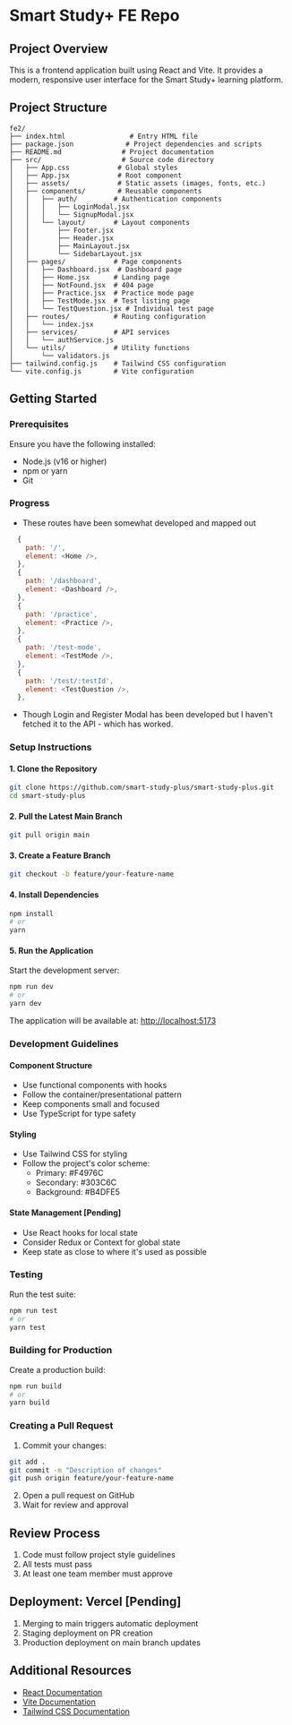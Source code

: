 # Smart Study+ FE Repo

## Project Overview
This is a frontend application built using React and Vite. It provides a modern, responsive user interface for the Smart Study+ learning platform.

## Project Structure
```plaintext
fe2/
├── index.html                # Entry HTML file
├── package.json             # Project dependencies and scripts
├── README.md               # Project documentation
├── src/                    # Source code directory
│   ├── App.css            # Global styles
│   ├── App.jsx            # Root component
│   ├── assets/            # Static assets (images, fonts, etc.)
│   ├── components/        # Reusable components
│   │   ├── auth/         # Authentication components
│   │   │   ├── LoginModal.jsx
│   │   │   └── SignupModal.jsx
│   │   └── layout/       # Layout components
│   │       ├── Footer.jsx
│   │       ├── Header.jsx
│   │       ├── MainLayout.jsx
│   │       └── SidebarLayout.jsx
│   ├── pages/            # Page components
│   │   ├── Dashboard.jsx  # Dashboard page
│   │   ├── Home.jsx      # Landing page
│   │   ├── NotFound.jsx  # 404 page
│   │   ├── Practice.jsx  # Practice mode page
│   │   ├── TestMode.jsx  # Test listing page
│   │   └── TestQuestion.jsx # Individual test page
│   ├── routes/           # Routing configuration
│   │   └── index.jsx
│   ├── services/         # API services
│   │   └── authService.js
│   └── utils/            # Utility functions
│       └── validators.js
├── tailwind.config.js    # Tailwind CSS configuration
└── vite.config.js        # Vite configuration
```

## Getting Started

### Prerequisites
Ensure you have the following installed:
- Node.js (v16 or higher)
- npm or yarn
- Git

### Progress
- These routes have been somewhat developed and mapped out
```javascript
  {
    path: '/',
    element: <Home />,
  },
  {
    path: '/dashboard',
    element: <Dashboard />,
  },
  {
    path: '/practice',
    element: <Practice />,
  },
  {
    path: '/test-mode',
    element: <TestMode />,
  },
  {
    path: '/test/:testId',
    element: <TestQuestion />,
  },
```
- Though Login and Register Modal has been developed but I haven't fetched it to the API - which has worked.

### Setup Instructions

#### 1. Clone the Repository
```bash
git clone https://github.com/smart-study-plus/smart-study-plus.git
cd smart-study-plus
```

#### 2. Pull the Latest Main Branch
```bash
git pull origin main
```

#### 3. Create a Feature Branch
```bash
git checkout -b feature/your-feature-name
```

#### 4. Install Dependencies
```bash
npm install
# or
yarn
```
#### 5. Run the Application
Start the development server:
```bash
npm run dev
# or
yarn dev
```

The application will be available at: [http://localhost:5173](http://localhost:5173)

### Development Guidelines

#### Component Structure
- Use functional components with hooks
- Follow the container/presentational pattern
- Keep components small and focused
- Use TypeScript for type safety

#### Styling
- Use Tailwind CSS for styling
- Follow the project's color scheme:
  - Primary: #F4976C
  - Secondary: #303C6C
  - Background: #B4DFE5

#### State Management [Pending]
- Use React hooks for local state
- Consider Redux or Context for global state
- Keep state as close to where it's used as possible

### Testing
Run the test suite:
```bash
npm run test
# or
yarn test
```

### Building for Production
Create a production build:
```bash
npm run build
# or
yarn build
```

### Creating a Pull Request
1. Commit your changes:
```bash
git add .
git commit -m "Description of changes"
git push origin feature/your-feature-name
```

2. Open a pull request on GitHub
3. Wait for review and approval

## Review Process
1. Code must follow project style guidelines
2. All tests must pass
3. At least one team member must approve

## Deployment: Vercel [Pending]
1. Merging to main triggers automatic deployment
2. Staging deployment on PR creation
3. Production deployment on main branch updates

## Additional Resources
- [React Documentation](https://reactjs.org/)
- [Vite Documentation](https://vitejs.dev/)
- [Tailwind CSS Documentation](https://tailwindcss.com/)
